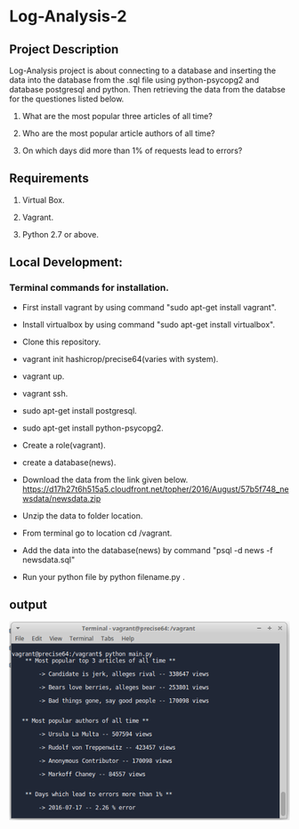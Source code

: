 # Log-Analysis-2

## Project Description

Log-Analysis project is about connecting to a database and inserting the data into the database from the .sql file using python-psycopg2 and database postgresql and python.
Then retrieving the data from the databse for the questiones listed below.

1. What are the most popular three articles of all time?

2. Who are the most popular article authors of all time?

3. On which days did more than 1% of requests lead to errors?

## Requirements

1. Virtual Box.

2. Vagrant.

3. Python 2.7 or above.

## Local Development:

### Terminal commands for installation.

* First install vagrant by using command "sudo apt-get install vagrant".

* Install virtualbox by using command "sudo apt-get install virtualbox".

* Clone this repository.

* vagrant init hashicrop/precise64(varies with system).

* vagrant up.

* vagrant ssh.

* sudo apt-get install postgresql.

* sudo apt-get install python-psycopg2.

* Create a role(vagrant).

* create a database(news).

* Download the data from the link given below. https://d17h27t6h515a5.cloudfront.net/topher/2016/August/57b5f748_newsdata/newsdata.zip

* Unzip the data to folder location.

* From terminal go to location cd /vagrant.

* Add the data into the database(news) by command 
"psql -d news -f newsdata.sql"

* Run your python file by python filename.py .

## output
![surya2.png](https://github.com/dasarisurya/Log-Analysis-2/blob/master/output.png)
